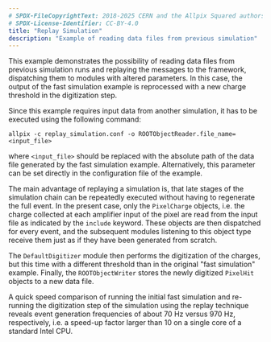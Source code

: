 ```yaml
---
# SPDX-FileCopyrightText: 2018-2025 CERN and the Allpix Squared authors
# SPDX-License-Identifier: CC-BY-4.0
title: "Replay Simulation"
description: "Example of reading data files from previous simulation"
---
```


This example demonstrates the possibility of reading data files from previous simulation runs and replaying the messages to the framework, dispatching them to modules with altered parameters. In this case, the output of the fast simulation example is reprocessed with a new charge threshold in the digitization step.

Since this example requires input data from another simulation, it has to be executed using the following command:

```shell
allpix -c replay_simulation.conf -o ROOTObjectReader.file_name=<input_file>
```

where `<input_file>` should be replaced with the absolute path of the data file generated by the fast simulation example. Alternatively, this parameter can be set directly in the configuration file of the example.

The main advantage of replaying a simulation is, that late stages of the simulation chain can be repeatedly executed without having to regenerate the full event. In the present case, only the `PixelCharge` objects, i.e. the charge collected at each amplifier input of the pixel are read from the input file as indicated by the `include` keyword. These objects are then dispatched for every event, and the subsequent modules listening to this object type receive them just as if they have been generated from scratch.

The `DefaultDigitizer` module then performs the digitization of the charges, but this time with a different threshold than in the original "fast simulation" example. Finally, the `ROOTObjectWriter` stores the newly digitized `PixelHit` objects to a new data file.

A quick speed comparison of running the initial fast simulation and re-running the digitization step of the simulation using the replay technique reveals event generation frequencies of about 70 Hz versus 970 Hz, respectively, i.e. a speed-up factor larger than 10 on a single core of a standard Intel CPU.
